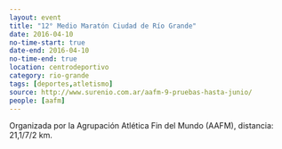 ```yaml
---
layout: event 
title: "12° Medio Maratón Ciudad de Río Grande"
date: 2016-04-10
no-time-start: true
date-end: 2016-04-10
no-time-end: true
location: centrodeportivo
category: rio-grande
tags: [deportes,atletismo]
source: http://www.surenio.com.ar/aafm-9-pruebas-hasta-junio/
people: [aafm]
---
```


Organizada por la Agrupación Atlética Fin del Mundo (AAFM), distancia: 21,1/7/2 km.

